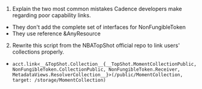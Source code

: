 1. Explain the two most common mistakes Cadence developers make regarding poor capability links.

- They don't add the complete set of interfaces for NonFungibleToken
- They use reference &AnyResource

2. Rewrite this script from the NBATopShot official repo to link users' collections properly.

-  ```acct.link<__&TopShot.Collection__{__TopShot.MomentCollectionPublic, NonFungibleToken.CollectionPublic, NonFungibleToken.Receiver, MetadataViews.ResolverCollection__}>(/public/MomentCollection, target: /storage/MomentCollection)```
